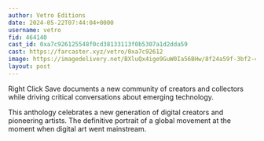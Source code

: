 ```yaml
---
author: Vetro Editions
date: 2024-05-22T07:44:04+0000
username: vetro
fid: 464140
cast_id: 0xa7c926125548f0cd38133113f0b5307a1d2dda59
cast: https://farcaster.xyz/vetro/0xa7c92612
image: https://imagedelivery.net/BXluQx4ige9GuW0Ia56BHw/8f24a59f-3bf2-454a-be7f-63f8a2cfe100/original
layout: post
---
```


Right Click Save documents a new community of creators and collectors while driving critical conversations about emerging technology.

This anthology celebrates a new generation of digital creators and pioneering artists. The definitive portrait of a global movement at the moment when digital art went mainstream.

<img src='https://imagedelivery.net/BXluQx4ige9GuW0Ia56BHw/8f24a59f-3bf2-454a-be7f-63f8a2cfe100/original' alt='' referrerpolicy='no-referrer'/>
